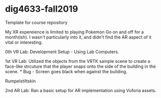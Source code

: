 # dig4633-fall2019
Template for course repository

My XR expereience is limited to playing Pokemon Go on and off for a month(ish). 
I wasn't particularly into it, and didn't find the AR aspect of it vital or interesting.

0th VR Lab: Development Setup - Using Lab Computers.

1st VR Lab: Utilized the objects from the VRTK sample scene to create a face-like strcuture that the player snaps onto the side of the building in the scene.
     * Bug - Screen goes black when against the building.

Rumpelstiltskin

2nd AR Lab: Ran a basic setup for AR implementation using Vuforia assets. 